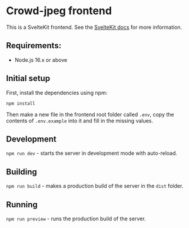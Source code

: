 # Crowd-jpeg frontend

This is a SvelteKit frontend. See the [SvelteKit docs](https://kit.svelte.dev/docs/introduction) for more information.

## Requirements:

- Node.js 16.x or above

## Initial setup

First, install the dependencies using npm:

`npm install`

Then make a new file in the frontend root folder called `.env`, copy the contents of `.env.example` into it and fill in the missing values.

## Development

`npm run dev` - starts the server in development mode with auto-reload.

## Building

`npm run build` - makes a production build of the server in the `dist` folder.

## Running

`npm run preview` - runs the production build of the server.
